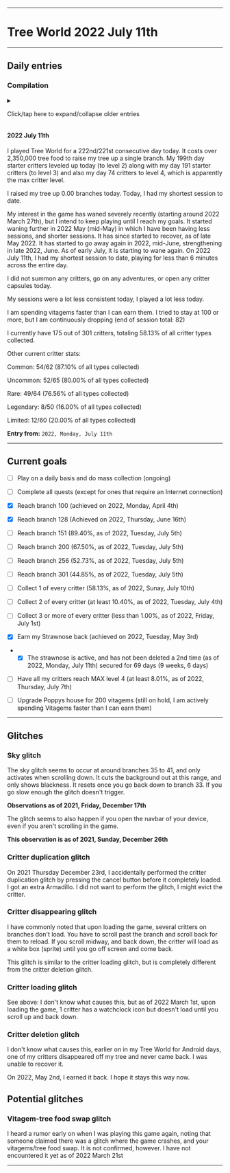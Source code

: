 
***

# Tree World 2022 July 11th

---

## Daily entries

### Compilation

<details><summary><p lang="en">Click/tap here to expand/collapse older entries</p></summary>
*
# Entries from 2021 December 1st to 2022 April 30th have been removed on May 8th to save space

## To see the entries, go to an older version of this file

#### 2022 May 1st

<!-- 2022 May 1st notes
Tree World 2022 May 1st notes.

None
!-->

I played Tree World for a 151st/150th consecutive day today. <!--I only raised my tree up 2 branches (to branch 25) but it is going to take me a while to save up to hatch the tree egg. !--> It costs over 1,505,000 tree food to raise my tree up a single branch. <!-- I did my fortieth rescue mission today, rescuing a Blue Bird (my 1st one) !--> My 139th day starter critters leveled up today, along with my day 130 starter critters (to level 3) and also my day 26 critters to level 4, which is apparently the max critter level. <!-- I have a new system to play for less than 25 minutes per day.!-->

I raised my tree up 0 branches today, and made progress on the Treekeeper. My interest in the game has waned severely recently (starting around 2022 March 27th), but I intend to keep playing until I reach my goals.

I reached another treekeeper on 2022 April 27th, this one is incredibly expensive (3,103,540 tree food to pass, additional 120000+ for branch expansion) and is going to take me several days to pass.

I only did collection today. I did not raise my tree up at all, or rescue any critters. I will pass the treekeeper tomorrow.

I currently have 166 out of 301 critters, totaling 55.15% of all critter types collected.

Other current critter stats:

Common: 50/62 (80.65% of all types collected)

Uncommon: 53/65 (81.54% of all types collected)

Rare: 46/64 (71.87% of all types collected)

Legendary: 4/50 (08.00% of all types collected)

Limited: 11/60 (18.33% of all types collected)

**Entry from:** `2022, Sunday, May 1st`

#### 2022 May 2nd

<!-- 2022 May 2nd notes
Tree World 2022 May 2nd notes.

None
!-->

I played Tree World for a 152nd/151st consecutive day today. It costs over 1,505,000 tree food to raise my tree up a single branch. My 140th day starter critters leveled up today, along with my day 131 starter critters (to level 3) and also my day 27 critters to level 4, which is apparently the max critter level. 

I raised my tree up 1.25 branches today (to branch 111) and finished the treekeeper. My interest in the game has waned severely recently (starting around 2022 March 27th), but I intend to keep playing until I reach my goals.

I did not go any rescue missions today, summon any critters, or open any critter capsules. I did rescue a critter from completing the treekeeper. It was a strawnose. I finally earned it back. Now to keep it.

I currently have 166 out of 301 critters, totaling 55.15% of all critter types collected.

Other current critter stats:

Common: 50/62 (80.65% of all types collected)

Uncommon: 53/65 (81.54% of all types collected)

Rare: 46/64 (71.87% of all types collected)

Legendary: 4/50 (08.00% of all types collected)

Limited: 11/60 (18.33% of all types collected)

**Entry from:** `2022, Monday, May 2nd`

#### 2022 May 3rd

<!-- 2022 May 3rd notes
Tree World 2022 May 3rd notes.

None
!-->

I played Tree World for a 153rd/152nd consecutive day today. It costs over 1,525,000 tree food to raise my tree up a single branch. My 141st day starter critters leveled up today, along with my day 132 starter critters (to level 3) and also my day 28 critters to level 4, which is apparently the max critter level. 

I raised my tree up 0.5 branches today. My interest in the game has waned severely recently (starting around 2022 March 27th), but I intend to keep playing until I reach my goals.

I did not go any rescue missions today, summon any critters, or open any critter capsules. I did rescue a critter from completing the treekeeper. It was a strawnose. I finally earned it back. Now to keep it.

I currently have 166 out of 301 critters, totaling 55.15% of all critter types collected.

Other current critter stats:

Common: 50/62 (80.65% of all types collected)

Uncommon: 53/65 (81.54% of all types collected)

Rare: 46/64 (71.87% of all types collected)

Legendary: 4/50 (08.00% of all types collected)

Limited: 11/60 (18.33% of all types collected)

**Entry from:** `2022, Tuesday, May 3rd`

#### 2022 May 4th

<!-- 2022 May 4th notes
Tree World 2022 May 4th notes.

None
!-->

I played Tree World for a 154th/13rnd consecutive day today. It costs over 1,525,000 tree food to raise my tree up a single branch. My 141st day starter critters leveled up today, along with my day 132 starter critters (to level 3) and also my day 28 critters to level 4, which is apparently the max critter level. 

I raised my tree up 0.5 branches today (to branch 112) and placed 2 critters on the tree. My interest in the game has waned severely recently (starting around 2022 March 27th), but I intend to keep playing until I reach my goals.

I opened a critter capsule today, and unlocked a blue quail (rare)

I currently have 167 out of 301 critters, totaling 55.48% of all critter types collected.

Other current critter stats:

Common: 54/62 (87.10% of all types collected)

Uncommon: 51/65 (78.46% of all types collected)

Rare: 46/64 (71.87% of all types collected)

Legendary: 5/50 (10.00% of all types collected)

Limited: 11/60 (18.33% of all types collected)

Values corrected on the 2022 May 4th entry.

**Entry from:** `2022, Wednesday, May 4th`

#### 2022 May 5th

<!-- 2022 May 5th notes
Tree World 2022 May 5th notes.

None
!-->

I played Tree World for a 155th/154th consecutive day today. It costs over 1,535,000 tree food to raise my tree up a single branch. My 142nd day starter critters leveled up today, along with my day 133 starter critters (to level 3) and also my day 29 critters to level 4, which is apparently the max critter level. 

I raised my tree up 0.25 branches today. My interest in the game has waned severely recently (starting around 2022 March 27th), but I intend to keep playing until I reach my goals.

I did not open any critter capsules, rescue any critters, or go on any adventures today.

I currently have 167 out of 301 critters, totaling 55.48% of all critter types collected.

Other current critter stats:

Common: 54/62 (87.10% of all types collected)

Uncommon: 51/65 (78.46% of all types collected)

Rare: 46/64 (71.87% of all types collected)

Legendary: 5/50 (10.00% of all types collected)

Limited: 11/60 (18.33% of all types collected)

Values corrected on the 2022 May 4th entry.

**Entry from:** `2022, Thursday, May 5th`

#### 2022 May 6th

<!-- 2022 May 6th notes
Tree World 2022 May 6th notes.

None
!-->

I played Tree World for a 156th/155th consecutive day today. It costs over 1,555,000 tree food to raise my tree up a single branch. My 143rd day starter critters leveled up today, along with my day 134 starter critters (to level 3) and also my day 30 critters to level 4, which is apparently the max critter level. 

I raised my tree up 0.5 branches today (to branch 113) and placed 2 critters on the tree. My interest in the game has waned severely recently (starting around 2022 March 27th), but I intend to keep playing until I reach my goals.

I did not open any critter capsules, rescue any critters, or go on any adventures today.

I currently have 167 out of 301 critters, totaling 55.48% of all critter types collected.

Other current critter stats:

Common: 54/62 (87.10% of all types collected)

Uncommon: 51/65 (78.46% of all types collected)

Rare: 46/64 (71.87% of all types collected)

Legendary: 5/50 (10.00% of all types collected)

Limited: 11/60 (18.33% of all types collected)

Values corrected on the 2022 May 4th entry.

**Entry from:** `2022, Friday, May 6th`

#### 2022 May 7th

<!-- 2022 May 7th notes
Tree World 2022 May 7th notes.

None
!-->

I played Tree World for a 157th/156th consecutive day today. It costs over 1,555,000 tree food to raise my tree up a single branch. My 144th day starter critters leveled up today, along with my day 135 starter critters (to level 3) and also my day 31 critters to level 4, which is apparently the max critter level. 

I raised my tree up 0.5 branches today. My interest in the game has waned severely recently (starting around 2022 March 27th), but I intend to keep playing until I reach my goals.

I did not open any critter capsules, rescue any critters, or go on any adventures today.

I currently have 167 out of 301 critters, totaling 55.48% of all critter types collected.

Other current critter stats:

Common: 54/62 (87.10% of all types collected)

Uncommon: 51/65 (78.46% of all types collected)

Rare: 46/64 (71.87% of all types collected)

Legendary: 5/50 (10.00% of all types collected)

Limited: 11/60 (18.33% of all types collected)

Values corrected on the 2022 May 4th entry.

**Entry from:** `2022, Saturday, May 7th`

#### 2022 May 8th

<!-- 2022 May 8th notes
Tree World 2022 May 8th notes.

None
!-->

I played Tree World for a 158th/157th consecutive day today. It costs over 1,555,000 tree food to raise my tree up a single branch. My 145th day starter critters leveled up today, along with my day 136 starter critters (to level 3) and also my day 21 critters to level 4, which is apparently the max critter level. 

I raised my tree up 0.00 branches today. My interest in the game has waned severely recently (starting around 2022 March 27th), but I intend to keep playing until I reach my goals.

I did not open any critter capsules, rescue any critters, or go on any adventures today.

I recently unlocked a 2nd cobra from a critter capsule.

I currently have 167 out of 301 critters, totaling 55.48% of all critter types collected.

Other current critter stats:

Common: 54/62 (87.10% of all types collected)

Uncommon: 51/65 (78.46% of all types collected)

Rare: 46/64 (71.87% of all types collected)

Legendary: 5/50 (10.00% of all types collected)

Limited: 11/60 (18.33% of all types collected)

Values corrected on the 2022 May 4th entry.

**Entry from:** `2022, Sunday, May 8th`

#### 2022 May 9th

<!-- 2022 May 9th notes
Tree World 2022 May 9th notes.
Cobra critter capsule
!-->

I played Tree World for a 159th/158th consecutive day today. It costs over 1,565,000 tree food to raise my tree up a single branch. My 146th day starter critters leveled up today, along with my day 137 starter critters (to level 3) and also my day 22 critters to level 4, which is apparently the max critter level. 

I raised my tree up 0.5 branches today (to branch 114) and placed 2 critters on the tree. My interest in the game has waned severely recently (starting around 2022 March 27th), but I intend to keep playing until I reach my goals.

I unlocked a 2nd cobra from a critter capsule. It was a duplicate. I did not go on any adventures, or summon any critters today.

I currently have 167 out of 301 critters, totaling 55.48% of all critter types collected.

Other current critter stats:

Common: 54/62 (87.10% of all types collected)

Uncommon: 51/65 (78.46% of all types collected)

Rare: 46/64 (71.87% of all types collected)

Legendary: 5/50 (10.00% of all types collected)

Limited: 11/60 (18.33% of all types collected)

Values corrected on the 2022 May 4th entry.

**Entry from:** `2022, Monday, May 9th`

#### 2022 May 10th

<!-- 2022 May 10th notes
Tree World 2022 May 10th notes.
None
!-->

I played Tree World for a 160th/159th consecutive day today. It costs over 1,565,000 tree food to raise my tree up a single branch. My 147th day starter critters leveled up today, along with my day 139 starter critters (to level 3) and also my day 23 critters to level 4, which is apparently the max critter level. 

I raised my tree up 0.5 branches today. My interest in the game has waned severely recently (starting around 2022 March 27th), but I intend to keep playing until I reach my goals.

I did not open any critter capsules, go on any adventures, or summon any critters. I am working on emptying my den.

I currently have 167 out of 301 critters, totaling 55.48% of all critter types collected.

Other current critter stats:

Common: 54/62 (87.10% of all types collected)

Uncommon: 51/65 (78.46% of all types collected)

Rare: 46/64 (71.87% of all types collected)

Legendary: 5/50 (10.00% of all types collected)

Limited: 11/60 (18.33% of all types collected)

Values corrected on the 2022 May 4th entry.

**Entry from:** `2022, Tuesday, May 10th`

#### 2022 May 11th

<!-- 2022 May 11th notes
Tree World 2022 May 11th notes.
None
!-->

I played Tree World for a 161st/160th consecutive day today. It costs over 1,565,000 tree food to raise my tree up a single branch. My 148th day starter critters leveled up today, along with my day 140 starter critters (to level 3) and also my day 24 critters to level 4, which is apparently the max critter level. 

I raised my tree up 0.25 branches today. My interest in the game has waned severely recently (starting around 2022 March 27th), but I intend to keep playing until I reach my goals.

I did not open any critter capsules, go on any adventures, or summon any critters. I am working on emptying my den.

I currently have 167 out of 301 critters, totaling 55.48% of all critter types collected.

Other current critter stats:

Common: 54/62 (87.10% of all types collected)

Uncommon: 51/65 (78.46% of all types collected)

Rare: 46/64 (71.87% of all types collected)

Legendary: 5/50 (10.00% of all types collected)

Limited: 11/60 (18.33% of all types collected)

Values corrected on the 2022 May 4th entry.

**Entry from:** `2022, Wednesday, May 11th`

#### 2022 May 12th

<!-- 2022 May 12th notes
Tree World 2022 May 12th notes.
None
!-->

I played Tree World for a 162nd/161st consecutive day today. It costs over 1,565,000 tree food to raise my tree up a single branch. My 148th day starter critters leveled up today, along with my day 140 starter critters (to level 3) and also my day 24 critters to level 4, which is apparently the max critter level. 

I raised my tree up 0.25 branches today (to branch 115) My interest in the game has waned severely recently (starting around 2022 March 27th), but I intend to keep playing until I reach my goals.

I did not go on any adventures, or summon any critters, although I opened a critter capsule, and unlocked a second `silver studded blue` I am working on emptying my den.

I currently have 167 out of 301 critters, totaling 55.48% of all critter types collected.

Other current critter stats:

Common: 54/62 (87.10% of all types collected)

Uncommon: 51/65 (78.46% of all types collected)

Rare: 46/64 (71.87% of all types collected)

Legendary: 5/50 (10.00% of all types collected)

Limited: 11/60 (18.33% of all types collected)

Values corrected on the 2022 May 4th entry.

**Entry from:** `2022, Thursday, May 12th`

#### 2022 May 13th

<!-- 2022 May 13th notes
Tree World 2022 May 13th notes.
None
!-->

I played Tree World for a 163rd/162nd consecutive day today. It costs over 1,575,000 tree food to raise my tree up a single branch. My 149th day starter critters leveled up today, along with my day 141 starter critters (to level 3) and also my day 25 critters to level 4, which is apparently the max critter level. 

I raised my tree up 0.5 branches today. My interest in the game has waned severely recently (starting around 2022 March 27th), but I intend to keep playing until I reach my goals.

I did not go on any adventures, or summon any critters, although I opened a critter capsule, and unlocked a second `silver studded blue` I am working on emptying my den.

I currently have 167 out of 301 critters, totaling 55.48% of all critter types collected.

Other current critter stats:

Common: 54/62 (87.10% of all types collected)

Uncommon: 51/65 (78.46% of all types collected)

Rare: 46/64 (71.87% of all types collected)

Legendary: 5/50 (10.00% of all types collected)

Limited: 11/60 (18.33% of all types collected)

Values corrected on the 2022 May 4th entry.

**Entry from:** `2022, Friday, May 13th`

#### 2022 May 14th

<!-- 2022 May 14th notes
Tree World 2022 May 14th notes.
None
!-->

I played Tree World for a 164th/163rd consecutive day today. It costs over 1,575,000 tree food to raise my tree up a single branch. My 149th day starter critters leveled up today, along with my day 141 starter critters (to level 3) and also my day 25 critters to level 4, which is apparently the max critter level. 

I raised my tree up 0.25 branches today. My interest in the game has waned severely recently (starting around 2022 March 27th), but I intend to keep playing until I reach my goals. It started waning further in 2022 May (mid-May) in which I have been having less sessions, and shorter sessions.

I did not go on any adventures, open any critter capsules, or summon any critters today.

I currently have 167 out of 301 critters, totaling 55.48% of all critter types collected.

Other current critter stats:

Common: 54/62 (87.10% of all types collected)

Uncommon: 51/65 (78.46% of all types collected)

Rare: 46/64 (71.87% of all types collected)

Legendary: 5/50 (10.00% of all types collected)

Limited: 11/60 (18.33% of all types collected)

Values corrected on the 2022 May 4th entry.

**Entry from:** `2022, Saturday, May 14th`

#### 2022 May 15th

<!-- 2022 May 15th notes
Tree World 2022 May 15th notes.
None
!-->

I played Tree World for a 165th/164th consecutive day today. It costs over 1,585,000 tree food to raise my tree up a single branch. My 150th day starter critters leveled up today, along with my day 142 starter critters (to level 3) and also my day 26 critters to level 4, which is apparently the max critter level. 

I raised my tree up 0.25 branches today (to branch 116) and placed 2 critters on the tree. My interest in the game has waned severely recently (starting around 2022 March 27th), but I intend to keep playing until I reach my goals. It started waning further in 2022 May (mid-May) in which I have been having less sessions, and shorter sessions.

I did not go on any adventures, open any critter capsules, or summon any critters today. I am still working on emptying my den.

I currently have 167 out of 301 critters, totaling 55.48% of all critter types collected.

Other current critter stats:

Common: 54/62 (87.10% of all types collected)

Uncommon: 51/65 (78.46% of all types collected)

Rare: 46/64 (71.87% of all types collected)

Legendary: 5/50 (10.00% of all types collected)

Limited: 11/60 (18.33% of all types collected)

Values corrected on the 2022 May 4th entry.

**Entry from:** `2022, Sunday, May 15th`

#### 2022 May 16th

<!-- 2022 May 16th notes
Tree World 2022 May 16th notes.
None
!-->

I played Tree World for a 166th/165th consecutive day today. It costs over 1,585,000 tree food to raise my tree up a single branch. My 151st day starter critters leveled up today, along with my day 143 starter critters (to level 3) and also my day 27 critters to level 4, which is apparently the max critter level. 

I raised my tree up 0.5 branches today. My interest in the game has waned severely recently (starting around 2022 March 27th), but I intend to keep playing until I reach my goals. It started waning further in 2022 May (mid-May) in which I have been having less sessions, and shorter sessions.

I did not go on any adventures, open any critter capsules, or summon any critters today. I am still working on emptying my den.

I currently have 167 out of 301 critters, totaling 55.48% of all critter types collected.

Other current critter stats:

Common: 54/62 (87.10% of all types collected)

Uncommon: 51/65 (78.46% of all types collected)

Rare: 46/64 (71.87% of all types collected)

Legendary: 5/50 (10.00% of all types collected)

Limited: 11/60 (18.33% of all types collected)

Values corrected on the 2022 May 4th entry.

**Entry from:** `2022, Monday, May 16th`

#### 2022 May 17th

<!-- 2022 May 17th notes
Tree World 2022 May 17th notes.
None
!-->

I played Tree World for a 167th/166th consecutive day today. It costs over 1,585,000 tree food to raise my tree up a single branch. My 152nd day starter critters leveled up today, along with my day 144 starter critters (to level 3) and also my day 28 critters to level 4, which is apparently the max critter level. 

I raised my tree up 0.25 branches today. My interest in the game has waned severely recently (starting around 2022 March 27th), but I intend to keep playing until I reach my goals. It started waning further in 2022 May (mid-May) in which I have been having less sessions, and shorter sessions.

I did not go on any adventures, open any critter capsules, or summon any critters today. I am still working on emptying my den.

I currently have 167 out of 301 critters, totaling 55.48% of all critter types collected.

Other current critter stats:

Common: 54/62 (87.10% of all types collected)

Uncommon: 51/65 (78.46% of all types collected)

Rare: 46/64 (71.87% of all types collected)

Legendary: 5/50 (10.00% of all types collected)

Limited: 11/60 (18.33% of all types collected)

Values corrected on the 2022 May 4th entry.

**Entry from:** `2022, Tuesday, May 17th`

#### 2022 May 18th

<!-- 2022 May 17th notes
Tree World 2022 May 18th notes.
None
!-->

I played Tree World for a 168th/167th consecutive day today. It costs over 1,610,000 tree food to raise my tree up a single branch. My 153rd day starter critters leveled up today, along with my day 145 starter critters (to level 3) and also my day 29 critters to level 4, which is apparently the max critter level. 

I raised my tree up 0.25 branches today (to branch 117) and placed 2 critters on the tree.My interest in the game has waned severely recently (starting around 2022 March 27th), but I intend to keep playing until I reach my goals. It started waning further in 2022 May (mid-May) in which I have been having less sessions, and shorter sessions.

I did not go on any adventures, or summon any critters today, although I did open a critter capsule today and unlocked a Catermelon (rarity: legendary) I am still working on emptying my den.

I am spending vitagems faster than I can earn them. I tried to stay at 100 or more, but I am continuously dropping (end of session total: 90)

I currently have 168 out of 301 critters, totaling 55.81% of all critter types collected.

Other current critter stats:

Common: 54/62 (87.10% of all types collected)

Uncommon: 51/65 (78.46% of all types collected)

Rare: 46/64 (71.87% of all types collected)

Legendary: 6/50 (12.00% of all types collected)

Limited: 11/60 (18.33% of all types collected)

**Entry from:** `2022, Wednesday, May 18th`

#### 2022 May 19th

<!-- 2022 May 19th notes
Tree World 2022 May 19th notes.
None
!-->

I played Tree World for a 169th/168th consecutive day today. It costs over 1,650,000 tree food to raise my tree up a single branch. My 154th day starter critters leveled up today, along with my day 146 starter critters (to level 3) and also my day 30 critters to level 4, which is apparently the max critter level. 

I raised my tree up 0.25 branches today. My interest in the game has waned severely recently (starting around 2022 March 27th), but I intend to keep playing until I reach my goals. It started waning further in 2022 May (mid-May) in which I have been having less sessions, and shorter sessions.

I did not go on any adventures, open any critter capsules, or summon any critters today.

I am spending vitagems faster than I can earn them. I tried to stay at 100 or more, but I am continuously dropping (end of session total: 90)

I currently have 168 out of 301 critters, totaling 55.81% of all critter types collected.

Other current critter stats:

Common: 54/62 (87.10% of all types collected)

Uncommon: 51/65 (78.46% of all types collected)

Rare: 46/64 (71.87% of all types collected)

Legendary: 6/50 (12.00% of all types collected)

Limited: 11/60 (18.33% of all types collected)

**Entry from:** `2022, Thursday, May 19th`

#### 2022 May 20th

<!-- 2022 May 20th notes
Tree World 2022 May 20th notes.
None
!-->

I played Tree World for a 170th/169th consecutive day today. It costs over 1,650,000 tree food to raise my tree up a single branch. My 155th day starter critters leveled up today, along with my day 147 starter critters (to level 3) and also my day 31 critters to level 4, which is apparently the max critter level. 

I raised my tree up 0.5 branches today. My interest in the game has waned severely recently (starting around 2022 March 27th), but I intend to keep playing until I reach my goals. It started waning further in 2022 May (mid-May) in which I have been having less sessions, and shorter sessions.

I did not go on any adventures, open any critter capsules, or summon any critters today.

I am spending vitagems faster than I can earn them. I tried to stay at 100 or more, but I am continuously dropping (end of session total: 90)

I currently have 168 out of 301 critters, totaling 55.81% of all critter types collected.

Other current critter stats:

Common: 54/62 (87.10% of all types collected)

Uncommon: 51/65 (78.46% of all types collected)

Rare: 46/64 (71.87% of all types collected)

Legendary: 6/50 (12.00% of all types collected)

Limited: 11/60 (18.33% of all types collected)

**Entry from:** `2022, Friday, May 20th`

#### 2022 May 21st

<!-- 2022 May 21st notes
Tree World 2022 May 21st notes.
None
!-->

I played Tree World for a 171st/170th consecutive day today. It costs over 1,650,000 tree food to raise my tree up a single branch. My 155th day starter critters leveled up today, along with my day 147 starter critters (to level 3) and also my day 31 critters to level 4, which is apparently the max critter level. 

I raised my tree up 0.25 branches today (to branch 118) and placed 2 critters on the tree. My interest in the game has waned severely recently (starting around 2022 March 27th), but I intend to keep playing until I reach my goals. It started waning further in 2022 May (mid-May) in which I have been having less sessions, and shorter sessions.

I did not go on any adventures, open any critter capsules, or summon any critters today.

I am spending vitagems faster than I can earn them. I tried to stay at 100 or more, but I am continuously dropping (end of session total: 87)

I currently have 168 out of 301 critters, totaling 55.81% of all critter types collected.

Other current critter stats:

Common: 54/62 (87.10% of all types collected)

Uncommon: 51/65 (78.46% of all types collected)

Rare: 46/64 (71.87% of all types collected)

Legendary: 6/50 (12.00% of all types collected)

Limited: 11/60 (18.33% of all types collected)

**Entry from:** `2022, Saturday, May 21st`

#### 2022 May 22nd

<!-- 2022 May 22nd notes
Tree World 2022 May 22nd notes.
None
!-->

I played Tree World for a 172nd/171st consecutive day today. It costs over 1,650,000 tree food to raise my tree up a single branch. My 155th day starter critters leveled up today, along with my day 147 starter critters (to level 3) and also my day 31 critters to level 4, which is apparently the max critter level. 

I raised my tree up 0.5 branches today. My interest in the game has waned severely recently (starting around 2022 March 27th), but I intend to keep playing until I reach my goals. It started waning further in 2022 May (mid-May) in which I have been having less sessions, and shorter sessions.

I did not go on any adventures, or summon any critters today, although I did open a critter capsule, and received a 5th angler bunny.

I am spending vitagems faster than I can earn them. I tried to stay at 100 or more, but I am continuously dropping (end of session total: 88)

I currently have 168 out of 301 critters, totaling 55.81% of all critter types collected.

Other current critter stats:

Common: 54/62 (87.10% of all types collected)

Uncommon: 51/65 (78.46% of all types collected)

Rare: 46/64 (71.87% of all types collected)

Legendary: 6/50 (12.00% of all types collected)

Limited: 11/60 (18.33% of all types collected)

**Entry from:** `2022, Sunday, May 22nd`

### 2022 May 23rd

<!-- 2022 May 23rd notes
Tree World 2022 May 23rd notes.
None
!-->

I played Tree World for a 173rd/172nd consecutive day today. It costs over 1,650,000 tree food to raise my tree up a single branch. My 156th day starter critters leveled up today, along with my day 148 starter critters (to level 3) and also my day 32 critters to level 4, which is apparently the max critter level. 

I raised my tree up 0.25 branches today. My interest in the game has waned severely recently (starting around 2022 March 27th), but I intend to keep playing until I reach my goals. It started waning further in 2022 May (mid-May) in which I have been having less sessions, and shorter sessions.

I did not go on any adventures, open any critter capsules or summon any critters today.

I am spending vitagems faster than I can earn them. I tried to stay at 100 or more, but I am continuously dropping (end of session total: 88)

I currently have 168 out of 301 critters, totaling 55.81% of all critter types collected.

Other current critter stats:

Common: 54/62 (87.10% of all types collected)

Uncommon: 51/65 (78.46% of all types collected)

Rare: 46/64 (71.87% of all types collected)

Legendary: 6/50 (12.00% of all types collected)

Limited: 11/60 (18.33% of all types collected)

**Entry from:** `2022, Monday, May 23rd`

#### 2022 May 24th

<!-- 2022 May 24th notes
Tree World 2022 May 24th notes.
None
!-->

I played Tree World for a 174th/173rd consecutive day today. It costs over 1,650,000 tree food to raise my tree up a single branch. My 156th day starter critters leveled up today, along with my day 148 starter critters (to level 3) and also my day 32 critters to level 4, which is apparently the max critter level. 

I raised my tree up 0.25 branches today (to branch 119) My interest in the game has waned severely recently (starting around 2022 March 27th), but I intend to keep playing until I reach my goals. It started waning further in 2022 May (mid-May) in which I have been having less sessions, and shorter sessions.

I did not go on any adventures, open any critter capsules or summon any critters today.

I am spending vitagems faster than I can earn them. I tried to stay at 100 or more, but I am continuously dropping (end of session total: 83)

I currently have 168 out of 301 critters, totaling 55.81% of all critter types collected.

Other current critter stats:

Common: 54/62 (87.10% of all types collected)

Uncommon: 51/65 (78.46% of all types collected)

Rare: 46/64 (71.87% of all types collected)

Legendary: 6/50 (12.00% of all types collected)

Limited: 11/60 (18.33% of all types collected)

**Entry from:** `2022, Tuesday, May 24th`

#### 2022 May 25th

<!-- 2022 May 25th notes
Tree World 2022 May 25th notes.
None
!-->

I played Tree World for a 175th/174th consecutive day today. It costs over 1,660,000 tree food to raise my tree up a single branch. My 157th day starter critters leveled up today, along with my day 149 starter critters (to level 3) and also my day 33 critters to level 4, which is apparently the max critter level. 

I raised my tree up 0.5 branches today. My interest in the game has waned severely recently (starting around 2022 March 27th), but I intend to keep playing until I reach my goals. It started waning further in 2022 May (mid-May) in which I have been having less sessions, and shorter sessions.

I did not go on any adventures, or summon any critters today, although I did open a critter capsule, and unlocked a second basilisk.

I am spending vitagems faster than I can earn them. I tried to stay at 100 or more, but I am continuously dropping (end of session total: 83)

I currently have 168 out of 301 critters, totaling 55.81% of all critter types collected.

Other current critter stats:

Common: 54/62 (87.10% of all types collected)

Uncommon: 51/65 (78.46% of all types collected)

Rare: 46/64 (71.87% of all types collected)

Legendary: 6/50 (12.00% of all types collected)

Limited: 11/60 (18.33% of all types collected)

**Entry from:** `2022, Wednesday, May 25th`

#### 2022 May 26th

<!-- 2022 May 25th notes
Tree World 2022 May 26th notes.
None
!-->

I played Tree World for a 176th/175th consecutive day today. It costs over 1,660,000 tree food to raise my tree up a single branch. My 157th day starter critters leveled up today, along with my day 149 starter critters (to level 3) and also my day 33 critters to level 4, which is apparently the max critter level. 

I raised my tree up 0.5 branches today, but only finished 1/4 of the branch creaton process. My interest in the game has waned severely recently (starting around 2022 March 27th), but I intend to keep playing until I reach my goals. It started waning further in 2022 May (mid-May) in which I have been having less sessions, and shorter sessions.

I did not go on any adventures, open any critter capsules, or summon any critters today.

I am spending vitagems faster than I can earn them. I tried to stay at 100 or more, but I am continuously dropping (end of session total: 84)

I currently have 168 out of 301 critters, totaling 55.81% of all critter types collected.

Other current critter stats:

Common: 54/62 (87.10% of all types collected)

Uncommon: 51/65 (78.46% of all types collected)

Rare: 46/64 (71.87% of all types collected)

Legendary: 6/50 (12.00% of all types collected)

Limited: 11/60 (18.33% of all types collected)

**Entry from:** `2022, Thursday, May 26th`

#### 2022 May 27th

<!-- 2022 May 27th notes
Tree World 2022 May 27th notes.
TREE FRUIT BONUS INCREASE, 10, 50, 250, 500,1000
NO TREEKEEPER
BRANCH 120
!-->

I played Tree World for a 177th/176th consecutive day today. It costs over 1,700,000 tree food to raise my tree up a single branch. My 157th day starter critters leveled up today, along with my day 149 starter critters (to level 3) and also my day 33 critters to level 4, which is apparently the max critter level. 

I raised my tree up 0.25 branches today, and finished branch 120. Surprisingly, there was no tree keeper this time. My interest in the game has waned severely recently (starting around 2022 March 27th), but I intend to keep playing until I reach my goals. It started waning further in 2022 May (mid-May) in which I have been having less sessions, and shorter sessions.

There was a tree fruit bonus increase at branch 120, going from 9, 45, 225, 450, and 900 to 10, 50, 250, 500, 1000.

I did not go on any adventures, open any critter capsules, or summon any critters today.

I am spending vitagems faster than I can earn them. I tried to stay at 100 or more, but I am continuously dropping (end of session total: 84)

I currently have 168 out of 301 critters, totaling 55.81% of all critter types collected.

Other current critter stats:

Common: 54/62 (87.10% of all types collected)

Uncommon: 51/65 (78.46% of all types collected)

Rare: 46/64 (71.87% of all types collected)

Legendary: 6/50 (12.00% of all types collected)

Limited: 11/60 (18.33% of all types collected)

**Entry from:** `2022, Friday, May 27th`

#### 2022 May 28th

<!-- 2022 May 28th notes
Tree World 2022 May 28th notes.
TREE FRUIT BONUS INCREASE, 10, 50, 250, 500,1000
NO TREEKEEPER
BRANCH 120
!-->

I played Tree World for a 178th/177th consecutive day today. It costs over 1,700,000 tree food to raise my tree up a single branch. My 158th day starter critters leveled up today, along with my day 150 starter critters (to level 3) and also my day 34 critters to level 4, which is apparently the max critter level. 

I raised my tree up 0.5 branches today.  My interest in the game has waned severely recently (starting around 2022 March 27th), but I intend to keep playing until I reach my goals. It started waning further in 2022 May (mid-May) in which I have been having less sessions, and shorter sessions.

I did not go on any adventures, open any critter capsules, or summon any critters today.

I am spending vitagems faster than I can earn them. I tried to stay at 100 or more, but I am continuously dropping (end of session total: 84)

I currently have 168 out of 301 critters, totaling 55.81% of all critter types collected.

Other current critter stats:

Common: 54/62 (87.10% of all types collected)

Uncommon: 51/65 (78.46% of all types collected)

Rare: 46/64 (71.87% of all types collected)

Legendary: 6/50 (12.00% of all types collected)

Limited: 11/60 (18.33% of all types collected)

**Entry from:** `2022, Saturday, May 28th`

#### 2022 May 29th

<!-- 2022 May 29th notes

!-->

I played Tree World for a 179th/178th consecutive day today. It costs over 1,720,000 tree food to raise my tree up a single branch. My 159th day starter critters leveled up today, along with my day 151 starter critters (to level 3) and also my day 35 critters to level 4, which is apparently the max critter level. 

I raised my tree up 0.25 branches today (to branch 121) and placed 2 critters on the tree. My interest in the game has waned severely recently (starting around 2022 March 27th), but I intend to keep playing until I reach my goals. It started waning further in 2022 May (mid-May) in which I have been having less sessions, and shorter sessions.

I did not go on any adventures, or summon any critters today, although I did open a critter capsule, which I unlocked a 2nd squirlbit from.

I am spending vitagems faster than I can earn them. I tried to stay at 100 or more, but I am continuously dropping (end of session total: 77)

I currently have 168 out of 301 critters, totaling 55.81% of all critter types collected.

Other current critter stats:

Common: 54/62 (87.10% of all types collected)

Uncommon: 51/65 (78.46% of all types collected)

Rare: 46/64 (71.87% of all types collected)

Legendary: 6/50 (12.00% of all types collected)

Limited: 11/60 (18.33% of all types collected)

**Entry from:** `2022, Sunday, May 29th`

#### 2022 May 30th

<!-- 2022 May 30th notes

!-->

I played Tree World for a 180th/179th consecutive day today. It costs over 1,720,000 tree food to raise my tree up a single branch. My 160th day starter critters leveled up today, along with my day 152 starter critters (to level 3) and also my day 36 critters to level 4, which is apparently the max critter level. 

I raised my tree up 0.5 branches today. My interest in the game has waned severely recently (starting around 2022 March 27th), but I intend to keep playing until I reach my goals. It started waning further in 2022 May (mid-May) in which I have been having less sessions, and shorter sessions.

I did not go on any adventures, open any critter capsules, or summon any critters today.

I am spending vitagems faster than I can earn them. I tried to stay at 100 or more, but I am continuously dropping (end of session total: 79)

I currently have 168 out of 301 critters, totaling 55.81% of all critter types collected.

Other current critter stats:

Common: 54/62 (87.10% of all types collected)

Uncommon: 51/65 (78.46% of all types collected)

Rare: 46/64 (71.87% of all types collected)

Legendary: 6/50 (12.00% of all types collected)

Limited: 11/60 (18.33% of all types collected)

**Entry from:** `2022, Monday, May 30th`

#### 2022 May 31st

<!-- 2022 May 31st notes

!-->

I played Tree World for a 181st/180th consecutive day today. It costs over 1,740,000 tree food to raise my tree up a single branch. My 161st day starter critters leveled up today, along with my day 153 starter critters (to level 3) and also my day 37 critters to level 4, which is apparently the max critter level. 

I raised my tree up 0.5 branches today (to branch 122) and placed 2 critters on the tree. My interest in the game has waned severely recently (starting around 2022 March 27th), but I intend to keep playing until I reach my goals. It started waning further in 2022 May (mid-May) in which I have been having less sessions, and shorter sessions. It has since started to recover, as of late May 2022.

I did not go on any adventures, open any critter capsules, or summon any critters today.

I am spending vitagems faster than I can earn them. I tried to stay at 100 or more, but I am continuously dropping (end of session total: 74)

I currently have 168 out of 301 critters, totaling 55.81% of all critter types collected.

Other current critter stats:

Common: 54/62 (87.10% of all types collected)

Uncommon: 51/65 (78.46% of all types collected)

Rare: 46/64 (71.87% of all types collected)

Legendary: 6/50 (12.00% of all types collected)

Limited: 11/60 (18.33% of all types collected)

**Entry from:** `2022, Tuesday, May 31st`

#### 2022 June 1st

<!-- 2022 June 1st notes

!-->

I played Tree World for a 182nd/181st consecutive day today. It costs over 1,740,000 tree food to raise my tree up a single branch. My 162nd day starter critters leveled up today, along with my day 154 starter critters (to level 3) and also my day 38 critters to level 4, which is apparently the max critter level. 

I raised my tree up 0.25 branches today. My interest in the game has waned severely recently (starting around 2022 March 27th), but I intend to keep playing until I reach my goals. It started waning further in 2022 May (mid-May) in which I have been having less sessions, and shorter sessions. It has since started to recover, as of late May 2022.

I did not go on any adventures, open any critter capsules, or summon any critters today.

I am spending vitagems faster than I can earn them. I tried to stay at 100 or more, but I am continuously dropping (end of session total: 75)

I currently have 168 out of 301 critters, totaling 55.81% of all critter types collected.

Other current critter stats:

Common: 54/62 (87.10% of all types collected)

Uncommon: 51/65 (78.46% of all types collected)

Rare: 46/64 (71.87% of all types collected)

Legendary: 6/50 (12.00% of all types collected)

Limited: 11/60 (18.33% of all types collected)

**Entry from:** `2022, Wednesday, June 1st`

#### 2022 June 2nd

<!-- 2022 June 2nd notes

!-->

I played Tree World for a 183rd/182nd consecutive day today. It costs over 1,740,000 tree food to raise my tree up a single branch. My 163rd day starter critters leveled up today, along with my day 155 starter critters (to level 3) and also my day 39 critters to level 4, which is apparently the max critter level. 

I raised my tree up 0.5 branches today. My interest in the game has waned severely recently (starting around 2022 March 27th), but I intend to keep playing until I reach my goals. It started waning further in 2022 May (mid-May) in which I have been having less sessions, and shorter sessions. It has since started to recover, as of late May 2022.

I did not go on any adventures, open any critter capsules, or summon any critters today.

I am spending vitagems faster than I can earn them. I tried to stay at 100 or more, but I am continuously dropping (end of session total: 75)

I currently have 168 out of 301 critters, totaling 55.81% of all critter types collected.

Other current critter stats:

Common: 54/62 (87.10% of all types collected)

Uncommon: 51/65 (78.46% of all types collected)

Rare: 46/64 (71.87% of all types collected)

Legendary: 6/50 (12.00% of all types collected)

Limited: 11/60 (18.33% of all types collected)

**Entry from:** `2022, Thursday, June 2nd`

#### 2022 June 3rd

<!-- 2022 June 3rd notes

!-->

I played Tree World for a 184th/183rd consecutive day today. It costs over 1,800,000 tree food to raise my tree up a single branch. My 164th day starter critters leveled up today, along with my day 156 starter critters (to level 3) and also my day 40 critters to level 4, which is apparently the max critter level. 

I raised my tree up 0.5 branches today (to branch 123) and placed 2 critters on the tree. My interest in the game has waned severely recently (starting around 2022 March 27th), but I intend to keep playing until I reach my goals. It started waning further in 2022 May (mid-May) in which I have been having less sessions, and shorter sessions. It has since started to recover, as of late May 2022.

I did not go on any adventures, open any critter capsules, or summon any critters today.

I am spending vitagems faster than I can earn them. I tried to stay at 100 or more, but I am continuously dropping (end of session total: 70)

I currently have 168 out of 301 critters, totaling 55.81% of all critter types collected.

Other current critter stats:

Common: 54/62 (87.10% of all types collected)

Uncommon: 51/65 (78.46% of all types collected)

Rare: 46/64 (71.87% of all types collected)

Legendary: 6/50 (12.00% of all types collected)

Limited: 11/60 (18.33% of all types collected)

**Entry from:** `2022, Friday, June 3rd`

#### 2022 June 4th

<!-- 2022 June 4th notes

!-->

I played Tree World for a 185th/184th consecutive day today. It costs over 1,800,000 tree food to raise my tree up a single branch. My 165th day starter critters leveled up today, along with my day 157 starter critters (to level 3) and also my day 41 critters to level 4, which is apparently the max critter level. 

I raised my tree up 0.25 branches today. My interest in the game has waned severely recently (starting around 2022 March 27th), but I intend to keep playing until I reach my goals. It started waning further in 2022 May (mid-May) in which I have been having less sessions, and shorter sessions. It has since started to recover, as of late May 2022.

I did not go on any adventures, or summon any critters today, although I did open a critter capsule, and unlocked a second black widow (rare)

I am spending vitagems faster than I can earn them. I tried to stay at 100 or more, but I am continuously dropping (end of session total: 71)

I currently have 168 out of 301 critters, totaling 55.81% of all critter types collected.

Other current critter stats:

Common: 54/62 (87.10% of all types collected)

Uncommon: 51/65 (78.46% of all types collected)

Rare: 46/64 (71.87% of all types collected)

Legendary: 6/50 (12.00% of all types collected)

Limited: 11/60 (18.33% of all types collected)

**Entry from:** `2022, Saturday, June 4th`

#### 2022 June 5th

<!-- 2022 June 5th notes

!-->

I played Tree World for a 186th/185th consecutive day today. It costs over 1,830,000 tree food to raise my tree up a single branch. My 166th day starter critters leveled up today, along with my day 158 starter critters (to level 3) and also my day 42 critters to level 4, which is apparently the max critter level. 

I raised my tree up 0.5 branches (to branch 124) today, and placed 2 new critters on the tree. My interest in the game has waned severely recently (starting around 2022 March 27th), but I intend to keep playing until I reach my goals. It started waning further in 2022 May (mid-May) in which I have been having less sessions, and shorter sessions. It has since started to recover, as of late May 2022.

I did not go on any adventures, open any critter capsules, or summon any critters today.

I am spending vitagems faster than I can earn them. I tried to stay at 100 or more, but I am continuously dropping (end of session total: 66)

I currently have 168 out of 301 critters, totaling 55.81% of all critter types collected.

Other current critter stats:

Common: 54/62 (87.10% of all types collected)

Uncommon: 51/65 (78.46% of all types collected)

Rare: 46/64 (71.87% of all types collected)

Legendary: 6/50 (12.00% of all types collected)

Limited: 11/60 (18.33% of all types collected)

**Entry from:** `2022, Sunday, June 5th`

#### 2022 June 6th

<!-- 2022 June 6th notes

!-->

I played Tree World for a 187th/186th consecutive day today. It costs over 1,830,000 tree food to raise my tree up a single branch. My 167th day starter critters leveled up today, along with my day 159 starter critters (to level 3) and also my day 43 critters to level 4, which is apparently the max critter level. 

I raised my tree up 0.25 branches today. My interest in the game has waned severely recently (starting around 2022 March 27th), but I intend to keep playing until I reach my goals. It started waning further in 2022 May (mid-May) in which I have been having less sessions, and shorter sessions. It has since started to recover, as of late May 2022.

I did not go on any adventures, open any critter capsules, or summon any critters today.

I am spending vitagems faster than I can earn them. I tried to stay at 100 or more, but I am continuously dropping (end of session total: 69)

I currently have 168 out of 301 critters, totaling 55.81% of all critter types collected.

Other current critter stats:

Common: 54/62 (87.10% of all types collected)

Uncommon: 51/65 (78.46% of all types collected)

Rare: 46/64 (71.87% of all types collected)

Legendary: 6/50 (12.00% of all types collected)

Limited: 11/60 (18.33% of all types collected)

**Entry from:** `2022, Monday, June 6th`

#### 2022 June 7th

<!-- 2022 June 7th notes

!-->

I played Tree World for a 188th/187th consecutive day today. It costs over 1,830,000 tree food to raise my tree up a single branch. My 167th day starter critters leveled up today, along with my day 159 starter critters (to level 3) and also my day 43 critters to level 4, which is apparently the max critter level. 

I raised my tree up 0.5 branches today. My interest in the game has waned severely recently (starting around 2022 March 27th), but I intend to keep playing until I reach my goals. It started waning further in 2022 May (mid-May) in which I have been having less sessions, and shorter sessions. It has since started to recover, as of late May 2022.

I did not go on any adventures, open any critter capsules, or summon any critters today.

I am spending vitagems faster than I can earn them. I tried to stay at 100 or more, but I am continuously dropping (end of session total: 69)

I currently have 168 out of 301 critters, totaling 55.81% of all critter types collected.

Other current critter stats:

Common: 54/62 (87.10% of all types collected)

Uncommon: 51/65 (78.46% of all types collected)

Rare: 46/64 (71.87% of all types collected)

Legendary: 6/50 (12.00% of all types collected)

Limited: 11/60 (18.33% of all types collected)

**Entry from:** `2022, Tuesday, June 7th`

#### 2022 June 8th

<!-- 2022 June 8th notes

!-->

I played Tree World for a 189th/188th consecutive day today. It costs over 1,860,000 tree food to raise my tree up a single branch. My 168th day starter critters leveled up today, along with my day 160 starter critters (to level 3) and also my day 44 critters to level 4, which is apparently the max critter level. 

I raised my tree up 0.25 branches today (to branch 125) and placed 2 critters on the tree. Surprisingly, there was again no treekeeper. My interest in the game has waned severely recently (starting around 2022 March 27th), but I intend to keep playing until I reach my goals. It started waning further in 2022 May (mid-May) in which I have been having less sessions, and shorter sessions. It has since started to recover, as of late May 2022.

I did not go on any adventures, open any critter capsules, or summon any critters today.

I am spending vitagems faster than I can earn them. I tried to stay at 100 or more, but I am continuously dropping (end of session total: 74)

I currently have 168 out of 301 critters, totaling 55.81% of all critter types collected.

Other current critter stats:

Common: 54/62 (87.10% of all types collected)

Uncommon: 51/65 (78.46% of all types collected)

Rare: 46/64 (71.87% of all types collected)

Legendary: 6/50 (12.00% of all types collected)

Limited: 11/60 (18.33% of all types collected)

**Entry from:** `2022, Wednesday, June 8th`

#### 2022 June 9th

<!-- 2022 June 9th notes

!-->

I played Tree World for a 190th/189th consecutive day today. It costs over 1,860,000 tree food to raise my tree up a single branch. My 169th day starter critters leveled up today, along with my day 161 starter critters (to level 3) and also my day 45 critters to level 4, which is apparently the max critter level. 

I raised my tree up 0.5 branches today. My interest in the game has waned severely recently (starting around 2022 March 27th), but I intend to keep playing until I reach my goals. It started waning further in 2022 May (mid-May) in which I have been having less sessions, and shorter sessions. It has since started to recover, as of late May 2022.

I did not go on any adventures, or summon any critters today, but I did open a critter capsule, and received a second blue bird, while it makes another pair of critters, it rewards very poorly (a branch with 2 of them (max level) doesn't even make 100 per 30 seconds)

I am spending vitagems faster than I can earn them. I tried to stay at 100 or more, but I am continuously dropping (end of session total: 74)

I currently have 168 out of 301 critters, totaling 55.81% of all critter types collected.

Other current critter stats:

Common: 54/62 (87.10% of all types collected)

Uncommon: 51/65 (78.46% of all types collected)

Rare: 46/64 (71.87% of all types collected)

Legendary: 6/50 (12.00% of all types collected)

Limited: 11/60 (18.33% of all types collected)

**Entry from:** `2022, Thursday, June 9th`

#### 2022 June 10th

<!-- 2022 June 10th notes

!-->

I played Tree World for a 191st/190th consecutive day today. It costs over 1,860,000 tree food to raise my tree up a single branch. My 170th day starter critters leveled up today, along with my day 162 starter critters (to level 3) and also my day 46 critters to level 4, which is apparently the max critter level. 

I raised my tree up 0.25 branches today. My interest in the game has waned severely recently (starting around 2022 March 27th), but I intend to keep playing until I reach my goals. It started waning further in 2022 May (mid-May) in which I have been having less sessions, and shorter sessions. It has since started to recover, as of late May 2022.

I did not go on any adventures, open any critter capsules, or summon any critters today.

I am spending vitagems faster than I can earn them. I tried to stay at 100 or more, but I am continuously dropping (end of session total: 75)

I currently have 168 out of 301 critters, totaling 55.81% of all critter types collected.

Other current critter stats:

Common: 54/62 (87.10% of all types collected)

Uncommon: 51/65 (78.46% of all types collected)

Rare: 46/64 (71.87% of all types collected)

Legendary: 6/50 (12.00% of all types collected)

Limited: 11/60 (18.33% of all types collected)

**Entry from:** `2022, Friday, June 10th`

#### 2022 June 11th

<!-- 2022 June 11th notes

!-->

I played Tree World for a 192nd/191st consecutive day today. It costs over 1,900,000 tree food to raise my tree up a single branch. My 171st day starter critters leveled up today, along with my day 163 starter critters (to level 3) and also my day 47 critters to level 4, which is apparently the max critter level. 

I raised my tree up 0.25 branches today (to branch 126) and placed 2 critters on the tree. My interest in the game has waned severely recently (starting around 2022 March 27th), but I intend to keep playing until I reach my goals. It started waning further in 2022 May (mid-May) in which I have been having less sessions, and shorter sessions. It has since started to recover, as of late May 2022.

I did not go on any adventures, or summon any critters today, but I did open a critter capsule, unlocking a `happy dragon`

I am spending vitagems faster than I can earn them. I tried to stay at 100 or more, but I am continuously dropping (end of session total: 74)

I currently have 169 out of 301 critters, totaling 56.14% of all critter types collected.

Other current critter stats:

Common: 54/62 (87.10% of all types collected)

Uncommon: 51/65 (78.46% of all types collected)

Rare: 46/64 (71.87% of all types collected)

Legendary: 7/50 (14.00% of all types collected)

Limited: 11/60 (18.33% of all types collected)

**Entry from:** `2022, Saturday, June 11th`

#### 2022 June 12th

<!-- 2022 June 12th notes

!-->

I played Tree World for a 193rd/192nd consecutive day today. It costs over 1,900,000 tree food to raise my tree up a single branch. My 172nd day starter critters leveled up today, along with my day 164 starter critters (to level 3) and also my day 48 critters to level 4, which is apparently the max critter level. 

I raised my tree up 0.5 branches today. My interest in the game has waned severely recently (starting around 2022 March 27th), but I intend to keep playing until I reach my goals. It started waning further in 2022 May (mid-May) in which I have been having less sessions, and shorter sessions. It has since started to recover, as of late May 2022.

I did not go on any adventures, open any critter capsules, or summon any critters today.

I am spending vitagems faster than I can earn them. I tried to stay at 100 or more, but I am continuously dropping (end of session total: 74)

I currently have 169 out of 301 critters, totaling 56.14% of all critter types collected.

Other current critter stats:

Common: 54/62 (87.10% of all types collected)

Uncommon: 51/65 (78.46% of all types collected)

Rare: 46/64 (71.87% of all types collected)

Legendary: 7/50 (14.00% of all types collected)

Limited: 11/60 (18.33% of all types collected)

**Entry from:** `2022, Sunday, June 12th`

#### 2022 June 13th

<!-- 2022 June 13th notes

!-->

I played Tree World for a 194th/193rd consecutive day today. It costs over 1,900,000 tree food to raise my tree up a single branch. My 173rd day starter critters leveled up today, along with my day 165 starter critters (to level 3) and also my day 49 critters to level 4, which is apparently the max critter level. 

I raised my tree up 0.25 branches today. My interest in the game has waned severely recently (starting around 2022 March 27th), but I intend to keep playing until I reach my goals. It started waning further in 2022 May (mid-May) in which I have been having less sessions, and shorter sessions. It has since started to recover, as of late May 2022.

I did not go on any adventures, open any critter capsules, or summon any critters today.

I had very consistent sessions today up until the late evening, when I stopped playing on an hourly/near-hourly basis.

I am spending vitagems faster than I can earn them. I tried to stay at 100 or more, but I am continuously dropping (end of session total: 74)

I currently have 169 out of 301 critters, totaling 56.14% of all critter types collected.

Other current critter stats:

Common: 54/62 (87.10% of all types collected)

Uncommon: 51/65 (78.46% of all types collected)

Rare: 46/64 (71.87% of all types collected)

Legendary: 7/50 (14.00% of all types collected)

Limited: 11/60 (18.33% of all types collected)

**Entry from:** `2022, Monday, June 13th`

#### 2022 June 14th

<!-- 2022 June 14th notes

!-->

I played Tree World for a 195th/194th consecutive day today. It costs over 1,940,000 tree food to raise my tree up a single branch. My 174th day starter critters leveled up today, along with my day 166 starter critters (to level 3) and also my day 50 critters to level 4, which is apparently the max critter level.

I raised my tree up 0.5 branches today (to branch 127) and placed 2 new critters on the tree. My interest in the game has waned severely recently (starting around 2022 March 27th), but I intend to keep playing until I reach my goals. It started waning further in 2022 May (mid-May) in which I have been having less sessions, and shorter sessions. It has since started to recover, as of late May 2022.

I did not summon any critters today. I went on an adventure today for the first time in quite some time, and rescued a second Ramel. I also opened a critter capsule today, and earned a second fluffy hopper.

My sessions weren't as consistent today.

I am spending vitagems faster than I can earn them. I tried to stay at 100 or more, but I am continuously dropping (end of session total: 70)

I currently have 169 out of 301 critters, totaling 56.14% of all critter types collected.

Other current critter stats:

Common: 54/62 (87.10% of all types collected)

Uncommon: 51/65 (78.46% of all types collected)

Rare: 46/64 (71.87% of all types collected)

Legendary: 7/50 (14.00% of all types collected)

Limited: 11/60 (18.33% of all types collected)

**Entry from:** `2022, Tuesday, June 14th`

#### 2022 June 15th

<!-- 2022 June 15th notes

!-->

I played Tree World for a 196th/195th consecutive day today. It costs over 1,940,000 tree food to raise my tree up a single branch. My 175th day starter critters leveled up today (to level 2) along with my day 167 starter critters (to level 3) and also my day 50 critters to level 4, which is apparently the max critter level.

I raised my tree up 0.5 branches today. My interest in the game has waned severely recently (starting around 2022 March 27th), but I intend to keep playing until I reach my goals. It started waning further in 2022 May (mid-May) in which I have been having less sessions, and shorter sessions. It has since started to recover, as of late May 2022.

I did not summon any critters, open any critter capsules, or go on any adventures today.

My sessions weren't as consistent today.

I am spending vitagems faster than I can earn them. I tried to stay at 100 or more, but I am continuously dropping (end of session total: 73)

I currently have 169 out of 301 critters, totaling 56.14% of all critter types collected.

Other current critter stats:

Common: 54/62 (87.10% of all types collected)

Uncommon: 51/65 (78.46% of all types collected)

Rare: 46/64 (71.87% of all types collected)

Legendary: 7/50 (14.00% of all types collected)

Limited: 11/60 (18.33% of all types collected)

**Entry from:** `2022, Wednesday, June 15th`

#### 2022 June 16th

<!-- 2022 June 16th notes
None
!-->

I played Tree World for a 197th/196th consecutive day today. It costs over 2,020,000 tree food to raise my tree up a single branch. My 176th day starter critters leveled up today (to level 2) along with my day 168 starter critters (to level 3) and also my day 51 critters to level 4, which is apparently the max critter level.

I raised my tree up 0.25 branches today (to branch 128) and placed 2 new critters on the tree. My interest in the game has waned severely recently (starting around 2022 March 27th), but I intend to keep playing until I reach my goals. It started waning further in 2022 May (mid-May) in which I have been having less sessions, and shorter sessions. It has since started to recover, as of late May 2022.

I did not summon any critters, open any critter capsules, or go on any adventures today.

My sessions weren't as consistent today.

I am spending vitagems faster than I can earn them. I tried to stay at 100 or more, but I am continuously dropping (end of session total: 73)

I currently have 169 out of 301 critters, totaling 56.14% of all critter types collected.

Other current critter stats:

Common: 54/62 (87.10% of all types collected)

Uncommon: 51/65 (78.46% of all types collected)

Rare: 46/64 (71.87% of all types collected)

Legendary: 7/50 (14.00% of all types collected)

Limited: 11/60 (18.33% of all types collected)

**Entry from:** `2022, Thursday, June 16th`

#### 2022 June 17th

<!-- 2022 June 17th notes
None
!-->

I played Tree World for a 198th/196th consecutive day today. It costs over 2,020,000 tree food to raise my tree up a single branch. My 177th day starter critters leveled up today (to level 2) along with my day 169 starter critters (to level 3) and also my day 52 critters to level 4, which is apparently the max critter level.

I raised my tree up 0.5 branches today. My interest in the game has waned severely recently (starting around 2022 March 27th), but I intend to keep playing until I reach my goals. It started waning further in 2022 May (mid-May) in which I have been having less sessions, and shorter sessions. It has since started to recover, as of late May 2022.

I did not summon any critters, open any critter capsules, or go on any adventures today.

My sessions were more consistent today.

I am spending vitagems faster than I can earn them. I tried to stay at 100 or more, but I am continuously dropping (end of session total: 69)

I currently have 169 out of 301 critters, totaling 56.14% of all critter types collected.

Other current critter stats:

Common: 54/62 (87.10% of all types collected)

Uncommon: 51/65 (78.46% of all types collected)

Rare: 46/64 (71.87% of all types collected)

Legendary: 7/50 (14.00% of all types collected)

Limited: 11/60 (18.33% of all types collected)

**Entry from:** `2022, Friday, June 17th`

#### 2022 June 18th

<!-- 2022 June 18th notes
None
!-->

I played Tree World for a 199th/198th consecutive day today. It costs over 2,060,000 tree food to raise my tree up a single branch. My 178th day starter critters leveled up today (to level 2) along with my day 170 starter critters (to level 3) and also my day 53 critters to level 4, which is apparently the max critter level.

I raised my tree up 0.5 branches today (to branch 129) but didn't complete the branch today. My interest in the game has waned severely recently (starting around 2022 March 27th), but I intend to keep playing until I reach my goals. It started waning further in 2022 May (mid-May) in which I have been having less sessions, and shorter sessions. It has since started to recover, as of late May 2022.

I did not summon any critters, or go on any adventures today, but I did open a critter capsule, and unlocked a second Manticore.

My sessions were more consistent today.

I am spending vitagems faster than I can earn them. I tried to stay at 100 or more, but I am continuously dropping (end of session total: 72)

I currently have 169 out of 301 critters, totaling 56.14% of all critter types collected.

Other current critter stats:

Common: 54/62 (87.10% of all types collected)

Uncommon: 51/65 (78.46% of all types collected)

Rare: 46/64 (71.87% of all types collected)

Legendary: 7/50 (14.00% of all types collected)

Limited: 11/60 (18.33% of all types collected)

**Entry from:** `2022, Saturday, June 18th`

#### 2022 June 19th

<!-- 2022 June 19th notes
None
!-->

I played Tree World for a 200th/199th consecutive day today. It costs over 2,060,000 tree food to raise my tree up a single branch. My 179th day starter critters leveled up today (to level 2) along with my day 171 starter critters (to level 3) and also my day 54 critters to level 4, which is apparently the max critter level.

I raised my tree up 0.0 branches today, but finished branch 29, and placed 1 critter on the tree. My interest in the game has waned severely recently (starting around 2022 March 27th), but I intend to keep playing until I reach my goals. It started waning further in 2022 May (mid-May) in which I have been having less sessions, and shorter sessions. It has since started to recover, as of late May 2022.

I did not summon any critters, open any critter capsules, or go on any adventures today.

My sessions were a lot less consistent today.

I am spending vitagems faster than I can earn them. I tried to stay at 100 or more, but I am continuously dropping (end of session total: 67)

I currently have 169 out of 301 critters, totaling 56.14% of all critter types collected.

Other current critter stats:

Common: 54/62 (87.10% of all types collected)

Uncommon: 51/65 (78.46% of all types collected)

Rare: 46/64 (71.87% of all types collected)

Legendary: 7/50 (14.00% of all types collected)

Limited: 11/60 (18.33% of all types collected)

**Entry from:** `2022, Sunday, June 19th`

#### 2022 June 20th

<!-- 2022 June 20th notes
None
!-->

I played Tree World for a 201st/200th consecutive day today. It costs over 2,060,000 tree food to raise my tree up a single branch. My 180th day starter critters leveled up today (to level 2) along with my day 172 starter critters (to level 3) and also my day 55 critters to level 4, which is apparently the max critter level.

I raised my tree up 0.5 branches today. My interest in the game has waned severely recently (starting around 2022 March 27th), but I intend to keep playing until I reach my goals. It started waning further in 2022 May (mid-May) in which I have been having less sessions, and shorter sessions. It has since started to recover, as of late May 2022. It has started to go away again in 2022, mid-June.

I did not summon any critters, open any critter capsules, or go on any adventures today.

My sessions were a lot less consistent again today.

I am spending vitagems faster than I can earn them. I tried to stay at 100 or more, but I am continuously dropping (end of session total: 68)

I currently have 169 out of 301 critters, totaling 56.14% of all critter types collected.

Other current critter stats:

Common: 54/62 (87.10% of all types collected)

Uncommon: 51/65 (78.46% of all types collected)

Rare: 46/64 (71.87% of all types collected)

Legendary: 7/50 (14.00% of all types collected)

Limited: 11/60 (18.33% of all types collected)

**Entry from:** `2022, Monday, June 20th`

#### 2022 June 21st

<!-- 2022 June 21st notes
None
!-->

I played Tree World for a 202nd/201st consecutive day today. It costs over 2,060,000 tree food to raise my tree up a single branch. My 181st day starter critters leveled up today (to level 2) along with my day 173 starter critters (to level 3) and also my day 56 critters to level 4, which is apparently the max critter level.

I raised my tree up 0.25 branches today. My interest in the game has waned severely recently (starting around 2022 March 27th), but I intend to keep playing until I reach my goals. It started waning further in 2022 May (mid-May) in which I have been having less sessions, and shorter sessions. It has since started to recover, as of late May 2022. It has started to go away again in 2022, mid-June.

I did not summon any critters, or go on any adventures today, but I did open a critter capsule, and unlock a second echidna.

My sessions were a little more consistent today.

I am spending vitagems faster than I can earn them. I tried to stay at 100 or more, but I am continuously dropping (end of session total: 69)

I currently have 169 out of 301 critters, totaling 56.14% of all critter types collected.

Other current critter stats:

Common: 54/62 (87.10% of all types collected)

Uncommon: 51/65 (78.46% of all types collected)

Rare: 46/64 (71.87% of all types collected)

Legendary: 7/50 (14.00% of all types collected)

Limited: 11/60 (18.33% of all types collected)

**Entry from:** `2022, Tuesday, June 21st`

#### 2022 June 22nd

<!-- 2022 June 22nd notes
None
!-->

I played Tree World for a 203rd/202nd consecutive day today. It costs over 2,150,000 tree food to raise my tree up a single branch. My 182nd day starter critters leveled up today (to level 2) along with my day 174 starter critters (to level 3) and also my day 57 critters to level 4, which is apparently the max critter level.

I raised my tree up 0.25 branches today (to branch 130) and didn't place any critters on the tree. I was again surprised that there were still no tree keepers. My interest in the game has waned severely recently (starting around 2022 March 27th), but I intend to keep playing until I reach my goals. It started waning further in 2022 May (mid-May) in which I have been having less sessions, and shorter sessions. It has since started to recover, as of late May 2022. It has started to go away again in 2022, mid-June.

I did not summon any critters, open any critter capsules, or go on any adventures today.

My sessions were a little more consistent today.

I am spending vitagems faster than I can earn them. I tried to stay at 100 or more, but I am continuously dropping (end of session total: 64)

I currently have 169 out of 301 critters, totaling 56.14% of all critter types collected.

Other current critter stats:

Common: 54/62 (87.10% of all types collected)

Uncommon: 51/65 (78.46% of all types collected)

Rare: 46/64 (71.87% of all types collected)

Legendary: 7/50 (14.00% of all types collected)

Limited: 11/60 (18.33% of all types collected)

**Entry from:** `2022, Wednesday, June 22nd`

#### 2022 June 23rd

<!-- 2022 June 23rd notes
None
!-->

I played Tree World for a 204th/203rd consecutive day today. It costs over 2,150,000 tree food to raise my tree up a single branch. My 183rrd day starter critters leveled up today (to level 2) along with my day 175 starter critters (to level 3) and also my day 58 critters to level 4, which is apparently the max critter level.

I raised my tree up 0.5 branches today. My interest in the game has waned severely recently (starting around 2022 March 27th), but I intend to keep playing until I reach my goals. It started waning further in 2022 May (mid-May) in which I have been having less sessions, and shorter sessions. It has since started to recover, as of late May 2022. It has started to go away again in 2022, mid-June.

I did not summon any critters, open any critter capsules, or go on any adventures today.

My sessions were a little more consistent today.

I am spending vitagems faster than I can earn them. I tried to stay at 100 or more, but I am continuously dropping (end of session total: 65)

I currently have 169 out of 301 critters, totaling 56.14% of all critter types collected.

Other current critter stats:

Common: 54/62 (87.10% of all types collected)

Uncommon: 51/65 (78.46% of all types collected)

Rare: 46/64 (71.87% of all types collected)

Legendary: 7/50 (14.00% of all types collected)

Limited: 11/60 (18.33% of all types collected)

**Entry from:** `2022, Thursday, June 23rd`

#### 2022 June 24th

<!-- 2022 June 24th notes
None
!-->

I played Tree World for a 205th/204th consecutive day today. It costs over 2,200,000 tree food to raise my tree up a single branch. My 184th day starter critters leveled up today (to level 2) along with my day 176 starter critters (to level 3) and also my day 59 critters to level 4, which is apparently the max critter level.

I raised my tree up 0.25 branches today. I could have gone up to branch 131 today, but I didn't have time for my planned final session. I was again surprised that there were still no tree keepers. My interest in the game has waned severely recently (starting around 2022 March 27th), but I intend to keep playing until I reach my goals. It started waning further in 2022 May (mid-May) in which I have been having less sessions, and shorter sessions. It has since started to recover, as of late May 2022. It has started to go away again in 2022, mid-June.

I did not summon any critters today, but I did open a critter capsule and unlock a pill bug (uncommon) later on, I went on an adventure and unlocked a firefly (rare)

My sessions were a little more consistent today.

I am spending vitagems faster than I can earn them. I tried to stay at 100 or more, but I am continuously dropping (end of session total: 70)

I currently have 171 out of 301 critters, totaling 56.81% of all critter types collected.

Other current critter stats:

Common: 54/62 (87.10% of all types collected)

Uncommon: 52/65 (80.00% of all types collected)

Rare: 47/64 (73.43% of all types collected)

Legendary: 7/50 (14.00% of all types collected)

Limited: 11/60 (18.33% of all types collected)

**Entry from:** `2022, Friday, June 24th`

#### 2022 June 25th

<!-- 2022 June 25th notes
None
!-->

I played Tree World for a 206th/205th consecutive day today. It costs over 2,240,000 tree food to raise my tree up a single branch. My 186th day starter critters leveled up today (to level 2) along with my day 177 starter critters (to level 3) and also my day 61 critters to level 4, which is apparently the max critter level.

I raised my tree up 0.25 branches today. My interest in the game has waned severely recently (starting around 2022 March 27th), but I intend to keep playing until I reach my goals. It started waning further in 2022 May (mid-May) in which I have been having less sessions, and shorter sessions. It has since started to recover, as of late May 2022. It has started to go away again in 2022, mid-June.

I did not summon any critters, open any critter capsules, or go on any adventures today.

My sessions were a bit mor consistent today.

I am spending vitagems faster than I can earn them. I tried to stay at 100 or more, but I am continuously dropping (end of session total: 66)

I currently have 171 out of 301 critters, totaling 56.81% of all critter types collected.

Other current critter stats:

Common: 54/62 (87.10% of all types collected)

Uncommon: 52/65 (80.00% of all types collected)

Rare: 47/64 (73.43% of all types collected)

Legendary: 7/50 (14.00% of all types collected)

Limited: 11/60 (18.33% of all types collected)

**Entry from:** `2022, Saturday, June 25th`

#### 2022 June 26th

<!-- 2022 June 26th notes
None
!-->

I played Tree World for a 207th/206th consecutive day today. It costs over 2,240,000 tree food to raise my tree up a single branch. My 185th day starter critters leveled up today (to level 2) along with my day 177 starter critters (to level 3) and also my day 60 critters to level 4, which is apparently the max critter level.

I raised my tree up 0.25 branches today (to branch 131) and didn't place any critters on the tree. My interest in the game has waned severely recently (starting around 2022 March 27th), but I intend to keep playing until I reach my goals. It started waning further in 2022 May (mid-May) in which I have been having less sessions, and shorter sessions. It has since started to recover, as of late May 2022. It has started to go away again in 2022, mid-June.

I did not summon any critters, open any critter capsules, or go on any adventures today.

My sessions were a lot less consistent today.

I am spending vitagems faster than I can earn them. I tried to stay at 100 or more, but I am continuously dropping (end of session total: 66)

I currently have 171 out of 301 critters, totaling 56.81% of all critter types collected.

Other current critter stats:

Common: 54/62 (87.10% of all types collected)

Uncommon: 52/65 (80.00% of all types collected)

Rare: 47/64 (73.43% of all types collected)

Legendary: 7/50 (14.00% of all types collected)

Limited: 11/60 (18.33% of all types collected)

**Entry from:** `2022, Sunday, June 26th`

#### 2022 June 27th

<!-- 2022 June 27th notes
None
!-->

I played Tree World for a 208th/207th consecutive day today. It costs over 2,260,000 tree food to raise my tree up a single branch. My 186th day starter critters leveled up today (to level 2) along with my day 178 starter critters (to level 3) and also my day 61 critters to level 4, which is apparently the max critter level.

I raised my tree up 0.75 branches today (to branch 132) and placed 2 new critters on the tree, not on branch 132, as I only expanded it out a quarter. My interest in the game has waned severely recently (starting around 2022 March 27th), but I intend to keep playing until I reach my goals. It started waning further in 2022 May (mid-May) in which I have been having less sessions, and shorter sessions. It has since started to recover, as of late May 2022. It has started to go away again in 2022, mid-June.

I did not summon any critters, although I did open a critter capsule (unlocking a 2nd kappa) and I went on an adventure (and unlocked a Red Admiral)

My sessions were a lot more consistent today.

I am spending vitagems faster than I can earn them. I tried to stay at 100 or more, but I am continuously dropping (end of session total: 72)

I currently have 172 out of 301 critters, totaling 57.14% of all critter types collected.

Other current critter stats:

Common: 54/62 (87.10% of all types collected)

Uncommon: 52/65 (80.00% of all types collected)

Rare: 48/64 (75.00% of all types collected)

Legendary: 7/50 (14.00% of all types collected)

Limited: 11/60 (18.33% of all types collected)

**Entry from:** `2022, Monday, June 27th`

#### 2022 June 28th

<!-- 2022 June 28th notes
None
!-->

I played Tree World for a 209th/208th consecutive day today. It costs over 2,260,000 tree food to raise my tree up a single branch. My 187th day starter critters leveled up today (to level 2) along with my day 179 starter critters (to level 3) and also my day 62 critters to level 4, which is apparently the max critter level.

I raised my tree up 0.0 branches today (to branch 132) although I did expand the branch out 0.75 branches on the branch creation process. My interest in the game has waned severely recently (starting around 2022 March 27th), but I intend to keep playing until I reach my goals. It started waning further in 2022 May (mid-May) in which I have been having less sessions, and shorter sessions. It has since started to recover, as of late May 2022. It has started to go away again in 2022, mid-June.

I did not summon any critters, open any critter capsules, or go on any adventures today.

My sessions were a lot less consistent today, I hardly played today.

I am spending vitagems faster than I can earn them. I tried to stay at 100 or more, but I am continuously dropping (end of session total: 68)

I currently have 172 out of 301 critters, totaling 57.14% of all critter types collected.

Other current critter stats:

Common: 54/62 (87.10% of all types collected)

Uncommon: 52/65 (80.00% of all types collected)

Rare: 48/64 (75.00% of all types collected)

Legendary: 7/50 (14.00% of all types collected)

Limited: 11/60 (18.33% of all types collected)

**Entry from:** `2022, Tuesday, June 28th`

#### 2022 June 29th

<!-- 2022 June 29th notes
None
!-->

I played Tree World for a 210th/209th consecutive day today. It costs over 2,260,000 tree food to raise my tree up a single branch. My 188th day starter critters leveled up today (to level 2) along with my day 180 starter critters (to level 3) and also my day 63 critters to level 4, which is apparently the max critter level.

I raised my tree up 0.25 branches today. My interest in the game has waned severely recently (starting around 2022 March 27th), but I intend to keep playing until I reach my goals. It started waning further in 2022 May (mid-May) in which I have been having less sessions, and shorter sessions. It has since started to recover, as of late May 2022. It has started to go away again in 2022, mid-June, strengthening in late 2022, jUNE.

I did not summon any critters, open any critter capsules, or go on any adventures today.

My sessions were a lot less consistent today, I hardly played at all today.

I am spending vitagems faster than I can earn them. I tried to stay at 100 or more, but I am continuously dropping (end of session total: 69)

I currently have 172 out of 301 critters, totaling 57.14% of all critter types collected.

Other current critter stats:

Common: 54/62 (87.10% of all types collected)

Uncommon: 52/65 (80.00% of all types collected)

Rare: 48/64 (75.00% of all types collected)

Legendary: 7/50 (14.00% of all types collected)

Limited: 11/60 (18.33% of all types collected)

**Entry from:** `2022, Wednesday, June 29th`

#### 2022 June 30th

<!-- 2022 June 30th notes
None
!-->

I played Tree World for a 211th/210th consecutive day today. It costs over 2,260,000 tree food to raise my tree up a single branch. My 189th day starter critters leveled up today (to level 2) along with my day 181 starter critters (to level 3) and also my day 64 critters to level 4, which is apparently the max critter level.

I raised my tree up 0.25 branches today. My interest in the game has waned severely recently (starting around 2022 March 27th), but I intend to keep playing until I reach my goals. It started waning further in 2022 May (mid-May) in which I have been having less sessions, and shorter sessions. It has since started to recover, as of late May 2022. It has started to go away again in 2022, mid-June, strengthening in late 2022, June.

I did not summon any critters, open any critter capsules, or go on any adventures today.

My sessions were a lot less consistent today, I hardly played at all today.

I am spending vitagems faster than I can earn them. I tried to stay at 100 or more, but I am continuously dropping (end of session total: 69)

I currently have 172 out of 301 critters, totaling 57.14% of all critter types collected.

Other current critter stats:

Common: 54/62 (87.10% of all types collected)

Uncommon: 52/65 (80.00% of all types collected)

Rare: 48/64 (75.00% of all types collected)

Legendary: 7/50 (14.00% of all types collected)

Limited: 11/60 (18.33% of all types collected)

**Entry from:** `2022, Thursday, June 30th`

#### 2022 July 1st

<!-- 2022 July 1st notes
None
!-->

I played Tree World for a 212th/211th consecutive day today. It costs over 2,260,000 tree food to raise my tree up a single branch. My 189th day starter critters leveled up today (to level 2) along with my day 181 starter critters (to level 3) and also my day 64 critters to level 4, which is apparently the max critter level.

I raised my tree up 0.5 branches today (to branch 133) but didn't build the branch out. My interest in the game has waned severely recently (starting around 2022 March 27th), but I intend to keep playing until I reach my goals. It started waning further in 2022 May (mid-May) in which I have been having less sessions, and shorter sessions. It has since started to recover, as of late May 2022. It has started to go away again in 2022, mid-June, strengthening in late 2022, June.

I did not summon any critters, but I did open a critter capsule, unlocking a 2nd Frumpy, and I went on an adventure, unlocking a second tarsier.

My sessions were a bit more consistent today, I played a bit more today.

I am spending vitagems faster than I can earn them. I tried to stay at 100 or more, but I am continuously dropping (end of session total: 69)

I currently have 172 out of 301 critters, totaling 57.14% of all critter types collected.

Other current critter stats:

Common: 54/62 (87.10% of all types collected)

Uncommon: 52/65 (80.00% of all types collected)

Rare: 48/64 (75.00% of all types collected)

Legendary: 7/50 (14.00% of all types collected)

Limited: 11/60 (18.33% of all types collected)

**Entry from:** `2022, Friday, July 1st`

#### 2022 July 2nd

<!-- 2022 July 2nd notes
None
!-->

I played Tree World for a 213th/212th consecutive day today. It costs over 2,300,000 tree food to raise my tree up a single branch. My 190th day starter critters leveled up today (to level 2) along with my day 182 starter critters (to level 3) and also my day 65 critters to level 4, which is apparently the max critter level.

I raised my tree up 0.0 branches today, only building out branch 133. My interest in the game has waned severely recently (starting around 2022 March 27th), but I intend to keep playing until I reach my goals. It started waning further in 2022 May (mid-May) in which I have been having less sessions, and shorter sessions. It has since started to recover, as of late May 2022. It has started to go away again in 2022, mid-June, strengthening in late 2022, June.

I did not summon any critters, open any critter capsules, or go on adventures today.

My sessions were a lot more consistent today, I played a lot less today.

I am spending vitagems faster than I can earn them. I tried to stay at 100 or more, but I am continuously dropping (end of session total: 65)

I currently have 172 out of 301 critters, totaling 57.14% of all critter types collected.

Other current critter stats:

Common: 54/62 (87.10% of all types collected)

Uncommon: 52/65 (80.00% of all types collected)

Rare: 48/64 (75.00% of all types collected)

Legendary: 7/50 (14.00% of all types collected)

Limited: 11/60 (18.33% of all types collected)

**Entry from:** `2022, Saturday, July 2nd`

#### 2022 July 3rd

<!-- 2022 July 3rd notes
None
!-->

I played Tree World for a 214th/213th consecutive day today. It costs over 2,300,000 tree food to raise my tree up a single branch. My 191st day starter critters leveled up today (to level 2) along with my day 183 starter critters (to level 3) and also my day 66 critters to level 4, which is apparently the max critter level.

I raised my tree up 0.25 branches today. My interest in the game has waned severely recently (starting around 2022 March 27th), but I intend to keep playing until I reach my goals. It started waning further in 2022 May (mid-May) in which I have been having less sessions, and shorter sessions. It has since started to recover, as of late May 2022. It has started to go away again in 2022, mid-June, strengthening in late 2022, June.

I did not summon any critters, open any critter capsules, or go on adventures today.

My sessions were a bit less consistent today, I played a lot less today.

I am spending vitagems faster than I can earn them. I tried to stay at 100 or more, but I am continuously dropping (end of session total: 67)

I currently have 172 out of 301 critters, totaling 57.14% of all critter types collected.

Other current critter stats:

Common: 54/62 (87.10% of all types collected)

Uncommon: 52/65 (80.00% of all types collected)

Rare: 48/64 (75.00% of all types collected)

Legendary: 7/50 (14.00% of all types collected)

Limited: 11/60 (18.33% of all types collected)

**Entry from:** `2022, Sunday, July 3rd`

#### 2022 July 4th

<!-- 2022 July 4th notes
None
!-->

I played Tree World for a 215th/214th consecutive day today. It costs over 2,300,000 tree food to raise my tree up a single branch. My 192nd day starter critters leveled up today (to level 2) along with my day 184 starter critters (to level 3) and also my day 67 critters to level 4, which is apparently the max critter level.

I raised my tree up 0.5 branches today. My interest in the game has waned severely recently (starting around 2022 March 27th), but I intend to keep playing until I reach my goals. It started waning further in 2022 May (mid-May) in which I have been having less sessions, and shorter sessions. It has since started to recover, as of late May 2022. It has started to go away again in 2022, mid-June, strengthening in late 2022, June.

I did not summon any critters, or go on any adventures today, although I did open a critter capsule, and unlocked a Gorilla (my second one)

My sessions were a lot more consistent today, I played a lot more today.

I am spending vitagems faster than I can earn them. I tried to stay at 100 or more, but I am continuously dropping (end of session total: 67)

I currently have 172 out of 301 critters, totaling 57.14% of all critter types collected.

Other current critter stats:

Common: 54/62 (87.10% of all types collected)

Uncommon: 52/65 (80.00% of all types collected)

Rare: 48/64 (75.00% of all types collected)

Legendary: 7/50 (14.00% of all types collected)

Limited: 11/60 (18.33% of all types collected)

**Entry from:** `2022, Monday, July 4th`

#### 2022 July 5th

<!-- 2022 July 5th notes
None
!-->

I played Tree World for a 216th/215th consecutive day today. It costs over 2,300,000 tree food to raise my tree up a single branch. My 193rd day starter critters leveled up today (to level 2) along with my day 185 starter critters (to level 3) and also my day 68 critters to level 4, which is apparently the max critter level.

I raised my tree up 0.25 branches today (to branch 135) and placed 1 new critter on branch 134, but none on branch 135. My interest in the game has waned severely recently (starting around 2022 March 27th), but I intend to keep playing until I reach my goals. It started waning further in 2022 May (mid-May) in which I have been having less sessions, and shorter sessions. It has since started to recover, as of late May 2022. It has started to go away again in 2022, mid-June, strengthening in late 2022, June.

I did not summon any critters, or open any critter capsules today, but I did go on an adventure, unlocking a clownfish (rarity: `Legendary`)

My sessions were a bit more consistent today, I played a lot more today.

I am spending vitagems faster than I can earn them. I tried to stay at 100 or more, but I am continuously dropping (end of session total: 66)

I currently have 173 out of 301 critters, totaling 57.47% of all critter types collected.

Other current critter stats:

Common: 54/62 (87.10% of all types collected)

Uncommon: 52/65 (80.00% of all types collected)

Rare: 48/64 (75.00% of all types collected)

Legendary: 8/50 (16.00% of all types collected)

Limited: 11/60 (18.33% of all types collected)

**Entry from:** `2022, Tuesday, July 5th`

#### 2022 July 6th

<!-- 2022 July 6th notes
None
!-->

I played Tree World for a 217th/216th consecutive day today. It costs over 2,320,000 tree food to raise my tree up a single branch. My 194th day starter critters leveled up today (to level 2) along with my day 186 starter critters (to level 3) and also my day 69 critters to level 4, which is apparently the max critter level.

I raised my tree up 0.25 branches today. My interest in the game has waned severely recently (starting around 2022 March 27th), but I intend to keep playing until I reach my goals. It started waning further in 2022 May (mid-May) in which I have been having less sessions, and shorter sessions. It has since started to recover, as of late May 2022. It has started to go away again in 2022, mid-June, strengthening in late 2022, June.

I did not summon any critters, open any critter capsules, or go on any adventures today.

My sessions were a lot less consistent today, I played a lot less today.

I am spending vitagems faster than I can earn them. I tried to stay at 100 or more, but I am continuously dropping (end of session total: 66)

I currently have 173 out of 301 critters, totaling 57.47% of all critter types collected.

Other current critter stats:

Common: 54/62 (87.10% of all types collected)

Uncommon: 52/65 (80.00% of all types collected)

Rare: 48/64 (75.00% of all types collected)

Legendary: 8/50 (16.00% of all types collected)

Limited: 11/60 (18.33% of all types collected)

**Entry from:** `2022, Wednesday, July 6th`

#### 2022 July 7th

<!-- 2022 July 7th notes
None
!-->

I played Tree World for a 218th/217th consecutive day today. It costs over 2,320,000 tree food to raise my tree up a single branch. My 195th day starter critters leveled up today (to level 2) along with my day 187 starter critters (to level 3) and also my day 70 critters to level 4, which is apparently the max critter level.

I raised my tree up 0.25 branches today. My interest in the game has waned severely recently (starting around 2022 March 27th), but I intend to keep playing until I reach my goals. It started waning further in 2022 May (mid-May) in which I have been having less sessions, and shorter sessions. It has since started to recover, as of late May 2022. It has started to go away again in 2022, mid-June, strengthening in late 2022, June. As of early July, it is starting to wane again.

I did not summon any critters, or go on any adventures today, but I did open a critter capsule, and unlocked my first `Fancy Rat` (rarity: `limited`)

My sessions were a lot less consistent today, I played a lot less today.

I am spending vitagems faster than I can earn them. I tried to stay at 100 or more, but I am continuously dropping (end of session total: 66)

I currently have 174 out of 301 critters, totaling 57.80% of all critter types collected.

Other current critter stats:

Common: 54/62 (87.10% of all types collected)

Uncommon: 52/65 (80.00% of all types collected)

Rare: 48/64 (75.00% of all types collected)

Legendary: 8/50 (16.00% of all types collected)

Limited: 12/60 (20.00% of all types collected)

**Entry from:** `2022, Thursday, July 7th`

#### 2022 July 8th

<!-- 2022 July 8th notes
None
!-->

I played Tree World for a 219th/218th consecutive day today. It costs over 2,320,000 tree food to raise my tree up a single branch. My 196th day starter critters leveled up today (to level 2) along with my day 188 starter critters (to level 3) and also my day 71 critters to level 4, which is apparently the max critter level.

I raised my tree up 0.25 branches today. My interest in the game has waned severely recently (starting around 2022 March 27th), but I intend to keep playing until I reach my goals. It started waning further in 2022 May (mid-May) in which I have been having less sessions, and shorter sessions. It has since started to recover, as of late May 2022. It has started to go away again in 2022, mid-June, strengthening in late 2022, June. As of early July, it is starting to wane again.

I did not summon any critters, open any critter capsules, or go on any adventures today.

My sessions were a lot more consistent today, I played a lot more today.

I am spending vitagems faster than I can earn them. I tried to stay at 100 or more, but I am continuously dropping (end of session total: 71)

I currently have 174 out of 301 critters, totaling 57.80% of all critter types collected.

Other current critter stats:

Common: 54/62 (87.10% of all types collected)

Uncommon: 52/65 (80.00% of all types collected)

Rare: 48/64 (75.00% of all types collected)

Legendary: 8/50 (16.00% of all types collected)

Limited: 12/60 (20.00% of all types collected)

**Entry from:** `2022, Friday, July 8th`

#### 2022 July 9th

<!-- 2022 July 9th notes
None
!-->

I played Tree World for a 220th/219th consecutive day today. It costs over 2,320,000 tree food to raise my tree up a single branch. My 197th day starter critters leveled up today (to level 2) along with my day 189 starter critters (to level 3) and also my day 72 critters to level 4, which is apparently the max critter level.

I raised my tree up 0.25 branches today (to branch 135) and expanded it out 3/4 segments. Tree Food is now increased again, the bonuses went from:

- 1 -> 1
- 10 -> 11
- 50 -> 55
- 150 -> 155
- 250 -> 275
- 500 -> 550
- 1000 -> 1100

My interest in the game has waned severely recently (starting around 2022 March 27th), but I intend to keep playing until I reach my goals. It started waning further in 2022 May (mid-May) in which I have been having less sessions, and shorter sessions. It has since started to recover, as of late May 2022. It has started to go away again in 2022, mid-June, strengthening in late 2022, June. As of early July, it is starting to wane again.

I did not summon any critters, open any critter capsules, or go on any adventures today.

My sessions were a lot less consistent today, I played a lot less today.

I am spending vitagems faster than I can earn them. I tried to stay at 100 or more, but I am continuously dropping (end of session total: 72)

I currently have 174 out of 301 critters, totaling 57.80% of all critter types collected.

Other current critter stats:

Common: 54/62 (87.10% of all types collected)

Uncommon: 52/65 (80.00% of all types collected)

Rare: 48/64 (75.00% of all types collected)

Legendary: 8/50 (16.00% of all types collected)

Limited: 12/60 (20.00% of all types collected)

**Entry from:** `2022, Saturday, July 9th`

#### 2022 July 10th

<!-- 2022 July 10th notes
None
!-->

I played Tree World for a 221st/220th consecutive day today. It costs over 2,350,000 tree food to raise my tree up a single branch. My 198th day starter critters leveled up today (to level 2) along with my day 190 starter critters (to level 3) and also my day 73 critters to level 4, which is apparently the max critter level.

I raised my tree up 0.25 branches today, and completed branch 135. I thought there might be a tree keeper, due to the recent fruit bonus increase, but there was none again.

My interest in the game has waned severely recently (starting around 2022 March 27th), but I intend to keep playing until I reach my goals. It started waning further in 2022 May (mid-May) in which I have been having less sessions, and shorter sessions. It has since started to recover, as of late May 2022. It has started to go away again in 2022, mid-June, strengthening in late 2022, June. As of early July, it is starting to wane again.

I did not summon any critters, or go on any adventures today, but I did open a critter capsule, unlocking my first `Banana Slug` (Rarity: `Rare`)

My sessions were a bit more consistent today, I played a bit more today.

I am spending vitagems faster than I can earn them. I tried to stay at 100 or more, but I am continuously dropping (end of session total: 81)

I currently have 175 out of 301 critters, totaling 58.13% of all critter types collected.

Other current critter stats:

Common: 54/62 (87.10% of all types collected)

Uncommon: 52/65 (80.00% of all types collected)

Rare: 49/64 (76.56% of all types collected)

Legendary: 8/50 (16.00% of all types collected)

Limited: 12/60 (20.00% of all types collected)

**Entry from:** `2022, Sunday, July 10th`

</details>

#### 2022 July 11th

<!-- 2022 July 11th notes
None
!-->

I played Tree World for a 222nd/221st consecutive day today. It costs over 2,350,000 tree food to raise my tree up a single branch. My 199th day starter critters leveled up today (to level 2) along with my day 191 starter critters (to level 3) and also my day 74 critters to level 4, which is apparently the max critter level.

I raised my tree up 0.00 branches today. Today, I had my shortest session to date.

My interest in the game has waned severely recently (starting around 2022 March 27th), but I intend to keep playing until I reach my goals. It started waning further in 2022 May (mid-May) in which I have been having less sessions, and shorter sessions. It has since started to recover, as of late May 2022. It has started to go away again in 2022, mid-June, strengthening in late 2022, June. As of early July, it is starting to wane again. On 2022 July 11th, I had my shortest session to date, playing for less than 6 minutes across the entire day.

I did not summon any critters, go on any adventures, or open any critter capsules today.

My sessions were a lot less consistent today, I played a lot less today.

I am spending vitagems faster than I can earn them. I tried to stay at 100 or more, but I am continuously dropping (end of session total: 82)

I currently have 175 out of 301 critters, totaling 58.13% of all critter types collected.

Other current critter stats:

Common: 54/62 (87.10% of all types collected)

Uncommon: 52/65 (80.00% of all types collected)

Rare: 49/64 (76.56% of all types collected)

Legendary: 8/50 (16.00% of all types collected)

Limited: 12/60 (20.00% of all types collected)

**Entry from:** `2022, Monday, July 11th`

***

## Current goals

- [ ] Play on a daily basis and do mass collection (ongoing)

- [ ] Complete all quests (except for ones that require an Internet connection)

- [x] Reach branch 100 (achieved on 2022, Monday, April 4th)

- [x] Reach branch 128 (Achieved on 2022, Thursday, June 16th)

- [ ] Reach branch 151 (89.40%, as of 2022, Tuesday, July 5th)

- [ ] Reach branch 200 (67.50%, as of 2022, Tuesday, July 5th)

- [ ] Reach branch 256 (52.73%, as of 2022, Tuesday, July 5th)

- [ ] Reach branch 301 (44.85%, as of 2022, Tuesday, July 5th)

- [ ] Collect 1 of every critter (58.13%, as of 2022, Sunay, July 10th)

- [ ] Collect 2 of every critter (at least 10.40%, as of 2022, Tuesday, July 4th)

- [ ] Collect 3 or more of every critter (less than 1.00%, as of 2022, Friday, July 1st)

- [x] Earn my Strawnose back (achieved on 2022, Tuesday, May 3rd)

- - [x] The strawnose is active, and has not been deleted a 2nd time (as of 2022, Monday, July 11th) secured for 69 days (9 weeks, 6 days)

- [ ] Have all my critters reach MAX level 4 (at least 8.01%, as of 2022, Thursday, July 7th)

- [ ] Upgrade Poppys house for 200 vitagems (still on hold, I am actively spending Vitagems faster than I can earn them)

***

## Glitches

### Sky glitch

<!-- Notes 2021.12.17
Sky glitch (own section in status file) occurs at branch 35-41, occurs only when scrolling down, resets once you go back down to branch 33, if you go slow enough, the glitch doesn't trigger
!-->

The sky glitch seems to occur at around branches 35 to 41, and only activates when scrolling down. It cuts the background out at this range, and only shows blackness. It resets once you go back down to branch 33. If you go slow enough the glitch doesn't trigger.

**Observations as of 2021, Friday, December 17th**

The glitch seems to also happen if you open the navbar of your device, even if you aren't scrolling in the game.

**This observation is as of 2021, Sunday, December 26th**

### Critter duplication glitch

On 2021 Thursday December 23rd, I accidentally performed the critter duplication glitch by pressing the cancel button before it completely loaded. I got an extra Armadillo. I did not want to perform the glitch, I might evict the critter.

### Critter disappearing glitch

I have commonly noted that upon loading the game, several critters on branches don't load. You have to scroll past the branch and scroll back for them to reload. If you scroll midway, and back down, the critter will load as a white box (sprite) until you go off screen and come back.

This glitch is similar to the critter loading glitch, but is completely different from the critter deletion glitch.

### Critter loading glitch

See above: I don't know what causes this, but as of 2022 March 1st, upon loading the game, 1 critter has a watchclock icon but doesn't load until you scroll up and back down.

### Critter deletion glitch

I don't know what causes this, earlier on in my Tree World for Android days, one of my critters disappeared off my tree and never came back. I was unable to recover it.

On 2022, May 2nd, I earned it back. I hope it stays this way now.

## Potential glitches

### Vitagem-tree food swap glitch

I heard a rumor early on when I was playing this game again, noting that someone claimed there was a glitch where the game crashes, and your vitagems/tree food swap. It is not confirmed, however. I have not encountered it yet as of 2022 March 21st

---

<!-- ZooTree extra feature ideas:
Option to toggle region wordmarks in ZooTree
!-->

<!--
Index on Wiki

Critters:
Lion
Apatosaurus
Killer whale
Cicada
Frumpy (rare)
Horsefly
Cloud Leopard
Squirrel
Starfish
Buffalo
Koalaphant
Electric Eel
Orangutan
Husky
Sheep
Tree frog
White tiger
Jellyfish
Cockatrice
Potter
Puncher crab
Bearded dragon
Pandacorn
Fancy Corgi
LionToad
Freedom Willy
Cobrahawk
Blue Quail
Catermelon
Happy Dragon
Pill bug (uncommon)
Firefly (rare)
Red Admiral (rare)
Clownfish (legendary)
Fancy rat (limited)
Banana slug (rare)
Max level == 4

Regions:
Forest floor 1-5
Shrub 6-15
Undestory 16-25
Canopy 26-35
Emergent 36-60
Stratum 61-80
Aurora 81-90
Exosphere 91-101
Cosmic 101-110
Celestial 111-???
!-->
